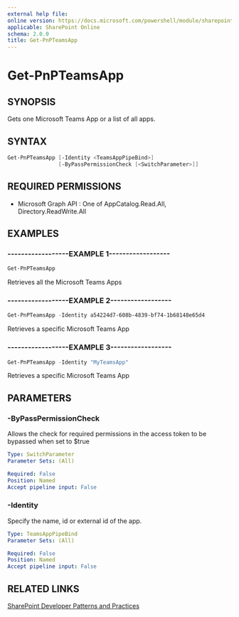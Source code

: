 ```yaml
---
external help file:
online version: https://docs.microsoft.com/powershell/module/sharepoint-pnp/get-pnpteamsapp
applicable: SharePoint Online
schema: 2.0.0
title: Get-PnPTeamsApp
---
```


# Get-PnPTeamsApp

## SYNOPSIS
Gets one Microsoft Teams App or a list of all apps.

## SYNTAX 

```powershell
Get-PnPTeamsApp [-Identity <TeamsAppPipeBind>]
                [-ByPassPermissionCheck [<SwitchParameter>]]
```

## REQUIRED PERMISSIONS

  * Microsoft Graph API : One of AppCatalog.Read.All, Directory.ReadWrite.All

## EXAMPLES

### ------------------EXAMPLE 1------------------
```powershell
Get-PnPTeamsApp
```

Retrieves all the Microsoft Teams Apps

### ------------------EXAMPLE 2------------------
```powershell
Get-PnPTeamsApp -Identity a54224d7-608b-4839-bf74-1b68148e65d4
```

Retrieves a specific Microsoft Teams App

### ------------------EXAMPLE 3------------------
```powershell
Get-PnPTeamsApp -Identity "MyTeamsApp"
```

Retrieves a specific Microsoft Teams App

## PARAMETERS

### -ByPassPermissionCheck
Allows the check for required permissions in the access token to be bypassed when set to $true

```yaml
Type: SwitchParameter
Parameter Sets: (All)

Required: False
Position: Named
Accept pipeline input: False
```

### -Identity
Specify the name, id or external id of the app.

```yaml
Type: TeamsAppPipeBind
Parameter Sets: (All)

Required: False
Position: Named
Accept pipeline input: False
```

## RELATED LINKS

[SharePoint Developer Patterns and Practices](https://aka.ms/sppnp)